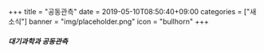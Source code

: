 +++
title = "공동관측"
date = 2019-05-10T08:50:40+09:00
categories = ["새소식"]
banner = "img/placeholder.png"
icon = "bullhorn"
+++

##### 대기과학과 공동관측

<!--more-->

<br>
<br>

<div class='image'>
<img src="/img/GroupPhoto3.jpeg" class="img-responsive" alt="">
</div>

<br>
<br>
